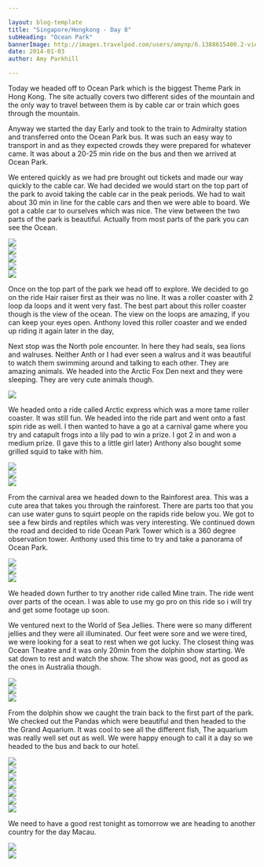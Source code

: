 ```yaml
---

layout: blog-template
title: "Singapore/Hongkong - Day 8"
subHeading: "Ocean Park"
bannerImage: http://images.travelpod.com/users/amynp/6.1388615400.2-view-from-the-peak.jpg
date: 2014-01-03
author: Amy Parkhill

---
```



Today we headed off to Ocean Park which is the biggest Theme Park in Hong Kong. The site actually covers two different sides of the mountain and the only way to travel between them is by cable car or train which goes through the mountain.

Anyway we started the day Early and took to the train to Admiralty station and transferred onto the Ocean Park bus. It was such an easy way to transport in and as they expected crowds they were prepared for whatever came. It was about a 20-25 min ride on the bus and then we arrived at Ocean Park.

We entered quickly as we had pre brought out tickets and made our way quickly to the cable car. We had decided we would start on the top part of the park to avoid taking the cable car in the peak periods. We had to wait about 30 min in line for the cable cars and then we were able to board. We got a cable car to ourselves which was nice. The view between the two parts of the park is beautiful. Actually from most parts of the park you can see the Ocean. 

<div class="center-image"><img src="http://images.travelpod.com/users/amynp/6.1388778185.ocean-park-entry.jpg" /></div>
<div class="center-image"><img src="http://images.travelpod.com/users/amynp/6.1388778185.another-shark-hat.jpg" /></div>
<div class="center-image"><img src="http://images.travelpod.com/users/amynp/6.1388778185.person-entertaining-the-line-with-a-puppet.jpg" /></div>
<div class="center-image"><img src="http://images.travelpod.com/users/amynp/6.1388778185.anthony-on-cable-car.jpg" /></div>
<div class="center-image"><img src="http://images.travelpod.com/users/amynp/6.1388778185.1-view-from-cable-car.jpg" /></div>

Once on the top part of the park we head off to explore. We decided to go on the ride Hair raiser first as their was no line. It was a roller coaster with 2 loop da loops and it went very fast. The best part about this roller coaster though is the view of the ocean. The view on the loops are amazing, if you can keep your eyes open. Anthony loved this roller coaster and we ended up riding it again later in the day,

Next stop was the North pole encounter. In here they had seals, sea lions and walruses. Neither Anth or I had ever seen a walrus and it was beautiful to watch them swimming around and talking to each other. They are amazing animals. We headed into the Arctic Fox Den next and they were sleeping. They are very cute animals though. 

<div class="center-image"><img src="http://images.travelpod.com/users/amynp/6.1388778185.walrus.jpg" /></div>


We headed onto a ride called Arctic express which was a more tame roller coaster. It was still fun. We headed into the ride part and went onto a fast spin ride as well. I then wanted to have a go at a carnival game where you try and catapult frogs into a lily pad to win a prize. I got 2 in and won a medium prize. (I gave this to a little girl later) Anthony also bought some grilled squid to take with him.

<div class="center-image"><img src="http://images.travelpod.com/users/amynp/6.1388778185.spinny-ride.jpg" /></div>
<div class="center-image"><img src="http://images.travelpod.com/users/amynp/6.1388778185.carnival-game.jpg" /></div>
<div class="center-image"><img src="http://images.travelpod.com/users/amynp/6.1388778185.haor-raiser.jpg" /></div>


From the carnival area we headed down to the Rainforest area. This was a cute area that takes you through the rainforest. There are parts too that you can use water guns to squirt people on the rapids ride below you. We got to see a few birds and reptiles which was very interesting. We continued down the road and decided to ride Ocean Park Tower which is a 360 degree observation tower. Anthony used this time to try and take a panorama of Ocean Park.

<div class="center-image"><img src="http://images.travelpod.com/users/amynp/6.1388778185.anthony-riding-a-big-beaver-or-capybara.jpg" /></div>
<div class="center-image"><img src="http://images.travelpod.com/users/amynp/6.1388778185.cool-bird.jpg" /></div>
<div class="center-image"><img src="http://images.travelpod.com/users/amynp/6.1388778185.thrill-land-from-tower.jpg" /></div>

We headed down further to try another ride called Mine train. The ride went over parts of the ocean. I was able to use my go pro on this ride so i will try and get some footage up soon. 

We ventured next to the World of Sea Jellies. There were so many different jellies and they were all illuminated. Our feet were sore and we were tired, we were looking for a seat to rest when we got lucky. The closest thing was Ocean Theatre and it was only 20min from the dolphin show starting. We sat down to rest and watch the show. The show was good, not as good as the ones in Australia though.

<div class="center-image"><img src="http://images.travelpod.com/users/amynp/6.1388778185.jelly.jpg" /></div>
<div class="center-image"><img src="http://images.travelpod.com/users/amynp/6.1388778185.1-jelly.jpg" /></div>
<div class="center-image"><img src="http://images.travelpod.com/users/amynp/6.1388778185.dolphins.jpg" /></div>

From the dolphin show we caught the train back to the first part of the park. We checked out the Pandas which were beautiful and then headed to the the Grand Aquarium. It was cool to see all the different fish, The aquarium was really well set out as well. We were happy enough to call it a day so we headed to the bus and back to our hotel. 

<div class="center-image"><img src="http://images.travelpod.com/users/amynp/6.1388778185.ocean-park-train.jpg" /></div>
<div class="center-image"><img src="http://images.travelpod.com/users/amynp/6.1388778185.panda-shrubs.jpg" /></div>
<div class="center-image"><img src="http://images.travelpod.com/users/amynp/6.1388778185.panda.jpg" /></div>
<div class="center-image"><img src="http://images.travelpod.com/users/amynp/6.1388778185.lion-fish.jpg" /></div>
<div class="center-image"><img src="http://images.travelpod.com/users/amynp/6.1388778185.anthony-and-his-bow-tie.jpg" /></div>
<div class="center-image"><img src="http://images.travelpod.com/users/amynp/6.1388778185.panda-me.jpg" /></div>
<div class="center-image"><img src="http://images.travelpod.com/users/amynp/6.1388778185.anthony-liked-this-pen.jpg" /></div>

We need to have a good rest tonight as tomorrow we are heading to another country for the day Macau.





<div class="center-image"><img src="http://images.travelpod.com/users/amynp/6.1388693835.desert.jpg" /></div>
<div class="center-image"><img src="http://images.travelpod.com/users/amynp/6.1388693835.duffy-in-anths-bag.jpg" /></div>

